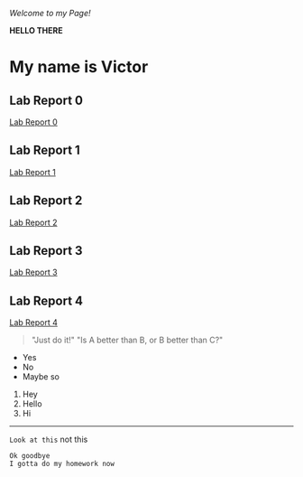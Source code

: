 _Welcome to my Page!_

__HELLO THERE__

# My name is Victor

## Lab Report 0

[Lab Report 0](https://vihsiao.github.io/cse15l-lab-reports/lab-report-1-week-0)

## Lab Report 1

[Lab Report 1](https://vihsiao.github.io/cse15l-lab-reports/labreport-week1)

## Lab Report 2

[Lab Report 2](https://vihsiao.github.io/cse15l-lab-reports/labreport-week3)

## Lab Report 3

[Lab Report 3](https://vihsiao.github.io/cse15l-lab-reports/labreport-week5)

## Lab Report 4

[Lab Report 4](https://vihsiao.github.io/cse15l-lab-reports/labreport-week7)

> "Just do it!"
> "Is A better than B, or B better than C?"

* Yes
* No
* Maybe so

1. Hey
2. Hello
3. Hi

-----------------------

`Look at this` not this

```
Ok goodbye
I gotta do my homework now
```

